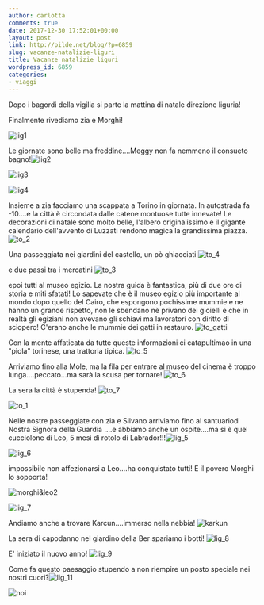 ```yaml
---
author: carlotta
comments: true
date: 2017-12-30 17:52:01+00:00
layout: post
link: http://pilde.net/blog/?p=6859
slug: vacanze-natalizie-liguri
title: Vacanze natalizie liguri
wordpress_id: 6859
categories:
- viaggi
---
```


Dopo i bagordi della vigilia si parte la mattina di natale direzione liguria!

Finalmente rivediamo zia e Morghi!

![lig1]({{baseurl}}/uploads/2018/02/lig1.png)




Le giornate sono belle ma freddine....Meggy non fa nemmeno il consueto bagno!![lig2]({{baseurl}}/uploads/2018/02/lig2.png)


 ![lig3]({{baseurl}}/uploads/2018/02/lig3.png)


 ![lig4]({{baseurl}}/uploads/2018/02/lig4.png)


Insieme a zia facciamo una scappata a Torino in giornata. In autostrada fa -10....e la città è circondata dalle catene montuose tutte innevate! Le decorazioni di natale sono molto belle, l'albero originalissimo e il gigante calendario dell'avvento di Luzzati rendono magica la grandissima piazza.  ![to_2]({{baseurl}}/uploads/2018/02/to_2.png)


Una passeggiata nei giardini del castello, un pò ghiacciati ![to_4]({{baseurl}}/uploads/2018/02/to_4.png)


e due passi tra i mercatini ![to_3]({{baseurl}}/uploads/2018/02/to_3.png)


epoi tutti al museo egizio. La nostra guida è fantastica, più di due ore di storia e miti sfatati! Lo sapevate che è il museo egizio più importante al mondo dopo quello del Cairo, che espongono pochissime mummie e ne hanno un grande rispetto, non le sbendano nè privano dei gioielli e che in realtà gli egiziani non avevano gli schiavi ma lavoratori con diritto di sciopero! C'erano anche le mummie dei gatti in restauro. ![to_gatti]({{baseurl}}/uploads/2018/02/to_gatti.jpg)


Con la mente affaticata da tutte queste informazioni ci catapultimao in una "piola" torinese, una trattoria tipica. ![to_5]({{baseurl}}/uploads/2018/02/to_5.png)


Arriviamo fino alla Mole, ma la fila per entrare al museo del cinema è troppo lunga....peccato...ma sarà la scusa per tornare! ![to_6]({{baseurl}}/uploads/2018/02/to_6.jpg)


La sera la città è stupenda! ![to_7]({{baseurl}}/uploads/2018/02/to_7.jpg)


 ![to_1]({{baseurl}}/uploads/2018/02/to_1.png)


Nelle nostre passeggiate con zia e Silvano arriviamo fino al santuariodi Nostra Signora della Guardia ....e abbiamo anche un ospite....ma si è quel cucciolone di Leo, 5 mesi di rotolo di Labrador!!!![lig_5]({{baseurl}}/uploads/2018/02/lig_5.jpg)


 ![lig_6]({{baseurl}}/uploads/2018/02/lig_6.jpg)


impossibile non affezionarsi a Leo....ha conquistato tutti! E il povero Morghi lo sopporta!

![morghi&leo2]({{baseurl}}/uploads/2017/12/morghileo2.png)


![lig_7]({{baseurl}}/uploads/2018/02/lig_7.jpg)


Andiamo anche a trovare Karcun....immerso nella nebbia! ![karkun]({{baseurl}}/uploads/2018/02/karkun.jpg)


La sera di capodanno nel giardino della Ber spariamo i botti! ![lig_8]({{baseurl}}/uploads/2018/02/lig_8.jpg)


E' iniziato il nuovo anno! ![lig_9]({{baseurl}}/uploads/2018/02/lig_9.jpg)


Come fa questo paesaggio stupendo a non riempire un posto speciale nei nostri cuori?![lig_11]({{baseurl}}/uploads/2017/12/lig_11.jpg)


 ![noi]({{baseurl}}/uploads/2018/02/noi.jpg)



